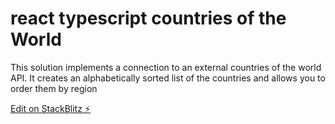 # react typescript countries of the World

This solution implements a connection to an external countries of the world API. 
It creates an alphabetically sorted list of the countries and allows you to order them by region

[Edit on StackBlitz ⚡️](https://stackblitz.com/edit/react-ts-u33lnx)
